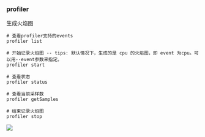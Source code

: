 ### profiler

生成火焰图

```shell
# 查看profiler支持的events
profiler list

# 开始记录火焰图 -- tips: 默认情况下，生成的是 cpu 的火焰图，即 event 为cpu。可以用--event参数来指定。
profiler start

# 查看状态
profiler status

# 查看当前采样数
profiler getSamples

# 结束记录火焰图
profiler stop
```

![](images/profiler.png)